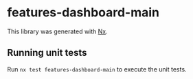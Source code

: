 # features-dashboard-main

This library was generated with [Nx](https://nx.dev).

## Running unit tests

Run `nx test features-dashboard-main` to execute the unit tests.
